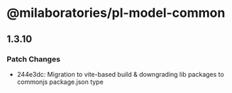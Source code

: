 # @milaboratories/pl-model-common

## 1.3.10

### Patch Changes

- 244e3dc: Migration to vite-based build & downgrading lib packages to commonjs package.json type
